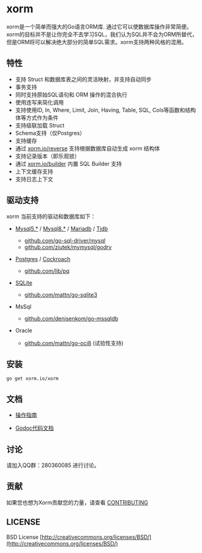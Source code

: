 # xorm

xorm是一个简单而强大的Go语言ORM库. 通过它可以使数据库操作非常简便。xorm的目标并不是让你完全不去学习SQL，我们认为SQL并不会为ORM所替代，但是ORM将可以解决绝大部分的简单SQL需求。xorm支持两种风格的混用。

## 特性

* 支持 Struct 和数据库表之间的灵活映射，并支持自动同步
* 事务支持
* 同时支持原始SQL语句和 ORM 操作的混合执行
* 使用连写来简化调用
* 支持使用ID, In, Where, Limit, Join, Having, Table, SQL, Cols等函数和结构体等方式作为条件
* 支持级联加载 Struct
* Schema支持（仅Postgres）
* 支持缓存
* 通过 [xorm.io/reverse](https://xorm.io/reverse) 支持根据数据库自动生成 xorm 结构体
* 支持记录版本（即乐观锁）
* 通过 [xorm.io/builder](https://xorm.io/builder) 内置 SQL Builder 支持
* 上下文缓存支持
* 支持日志上下文

## 驱动支持

xorm 当前支持的驱动和数据库如下：

* [Mysql5.*](https://github.com/mysql/mysql-server/tree/5.7) / [Mysql8.*](https://github.com/mysql/mysql-server) / [Mariadb](https://github.com/MariaDB/server) / [Tidb](https://github.com/pingcap/tidb)
  - [github.com/go-sql-driver/mysql](https://github.com/go-sql-driver/mysql)
  - [github.com/ziutek/mymysql/godrv](https://github.com/ziutek/mymysql/godrv)

* [Postgres](https://github.com/postgres/postgres) / [Cockroach](https://github.com/cockroachdb/cockroach)
  - [github.com/lib/pq](https://github.com/lib/pq)

* [SQLite](https://sqlite.org)
  - [github.com/mattn/go-sqlite3](https://github.com/mattn/go-sqlite3)

* MsSql
  - [github.com/denisenkom/go-mssqldb](https://github.com/denisenkom/go-mssqldb)

* Oracle
  - [github.com/mattn/go-oci8](https://github.com/mattn/go-oci8) (试验性支持)

## 安装

```
go get xorm.io/xorm
```

## 文档

* [操作指南](https://xorm.io/docs)

* [Godoc代码文档](http://pkg.go.dev/xorm.io/xorm)

## 讨论

请加入QQ群：280360085 进行讨论。

## 贡献

如果您也想为Xorm贡献您的力量，请查看 [CONTRIBUTING](https://gitea.com/xorm/xorm/blob/master/CONTRIBUTING.md)

## LICENSE

BSD License
[http://creativecommons.org/licenses/BSD/](http://creativecommons.org/licenses/BSD/)